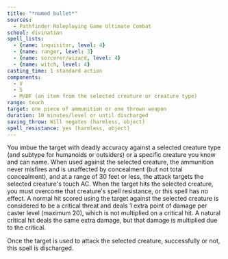 ```yaml
---
title: "*named bullet*"
sources:
  - Pathfinder Roleplaying Game Ultimate Combat
school: divination
spell_lists:
  - {name: inquisitor, level: 4}
  - {name: ranger, level: 3}
  - {name: sorcerer/wizard, level: 4}
  - {name: witch, level: 4}
casting_time: 1 standard action
components:
  - V
  - S
  - M/DF (an item from the selected creature or creature type)
range: touch
target: one piece of ammunition or one thrown weapon
duration: 10 minutes/level or until discharged
saving_throw: Will negates (harmless, object)
spell_resistance: yes (harmless, object)
---
```


You imbue the target with deadly accuracy against a selected creature type (and subtype for humanoids or outsiders) or a specific creature you know and can name. When used against the selected creature, the ammunition never misfires and is unaffected by concealment (but not total concealment), and at a range of 30 feet or less, the attack targets the selected creature's touch AC. When the target hits the selected creature, you must overcome that creature's spell resistance, or this spell has no effect. A normal hit scored using the target against the selected creature is considered to be a critical threat and deals 1 extra point of damage per caster level (maximum 20), which is not multiplied on a critical hit. A natural critical hit deals the same extra damage, but that damage is multiplied due to the critical.

Once the target is used to attack the selected creature, successfully or not, this spell is discharged.


